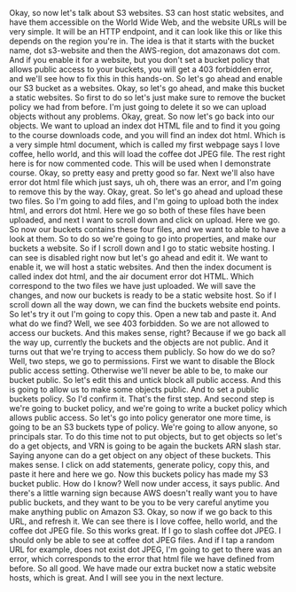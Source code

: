 
<v Instructor>Okay, so now let's talk about S3 websites.</v>
S3 can host static websites,
and have them accessible on the World Wide Web,
and the website URLs will be very simple.
It will be an HTTP endpoint,
and it can look like this
or like this depends on the region you're in.
The idea is that it starts with the bucket name,
dot s3-website and then the AWS-region,
dot amazonaws dot com.
And if you enable it for a website,
but you don't set a bucket policy
that allows public access to your buckets,
you will get a 403 forbidden error,
and we'll see how to fix this in this hands-on.
So let's go ahead and enable our S3 bucket as a websites.
Okay, so let's go ahead,
and make this bucket a static websites.
So first to do so let's just make sure to remove
the bucket policy we had from before.
I'm just going to delete it
so we can upload objects without any problems.
Okay, great. So now let's go back into our objects.
We want to upload an index dot HTML file
and to find it you going to the course downloads code,
and you will find an index dot html.
Which is a very simple html document,
which is called my first webpage
says I love coffee, hello world,
and this will load the coffee dot JPEG file.
The rest right here is for now commented code.
This will be used when I demonstrate course.
Okay, so pretty easy and pretty good so far.
Next we'll also have error dot html file
which just says, uh oh, there was an error,
and I'm going to remove this by the way.
Okay, great.
So let's go ahead
and upload these two files.
So I'm going to add files,
and I'm going to upload both the index html,
and errors dot html.
Here we go so both of these files have been uploaded,
and next I want to scroll down
and click on upload. Here we go.
So now our buckets contains these four files,
and we want to able to have a look at them.
So to do so we're going to go into properties,
and make our buckets a website.
So if I scroll down and I go to static website hosting.
I can see is disabled right now
but let's go ahead and edit it.
We want to enable it, we will host a static websites.
And then the index document is called index dot html,
and the air document error dot HTML.
Which correspond to the two files we have just uploaded.
We will save the changes,
and now our buckets is ready to be a static website host.
So if I scroll down all the way down,
we can find the buckets website end points.
So let's try it out I'm going to copy this.
Open a new tab and paste it.
And what do we find? Well, we see 403 forbidden.
So we are not allowed to access our buckets.
And this makes sense, right?
Because if we go back all the way up,
currently the buckets and the objects are not public.
And it turns out that we're trying to access them publicly.
So how do we do so?
Well, two steps, we go to permissions.
First we want to disable the Block public access setting.
Otherwise we'll never be able to be,
to make our bucket public.
So let's edit this and untick block all public access.
And this is going to allow us to make some objects public.
And to set a public buckets policy.
So I'd confirm it. That's the first step.
And second step is we're going to bucket policy,
and we're going to write a bucket policy
which allows public access.
So let's go into policy generator one more time,
is going to be an S3 buckets type of policy.
We're going to allow anyone, so principals star.
To do this time not to put objects,
but to get objects so let's do a get objects,
and VRN is going to be again the buckets ARN slash star.
Saying anyone can do a get object
on any object of these buckets.
This makes sense.
I click on add statements, generate policy, copy this,
and paste it here and here we go.
Now this buckets policy has made my S3 bucket public.
How do I know? Well now under access, it says public.
And there's a little warning sign
because AWS doesn't really want you to have public buckets,
and they want to be you to be very careful
anytime you make anything public on Amazon S3.
Okay, so now if we go back to this URL,
and refresh it.
We can see there is I love coffee, hello world,
and the coffee dot JPEG file.
So this works great.
If I go to slash coffee dot JPEG.
I should only be able to see at coffee dot JPEG files.
And if I tap a random URL for example,
does not exist dot JPEG,
I'm going to get to there was an error,
which corresponds to the error that html file
we have defined from before.
So all good.
We have made our extra bucket now
a static website hosts, which is great.
And I will see you in the next lecture.